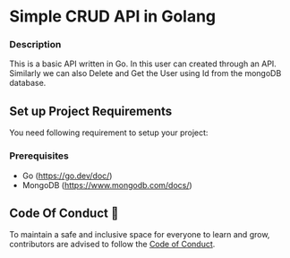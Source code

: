
# Simple CRUD API in Golang


### Description

This is a basic API written in Go. In this user can created through an API. Similarly we can also Delete and Get the User using Id from the mongoDB database.


## Set up Project Requirements

You need following requirement to setup your project:

### Prerequisites

- Go (https://go.dev/doc/)
- MongoDB (https://www.mongodb.com/docs/)






## Code Of Conduct 📜

To maintain a safe and inclusive space for everyone to learn and grow, contributors are advised to follow the [Code of Conduct](https://github.com/AniqJaved/employee_evaluation/blob/master/CODE_OF_CONDUCT.md).
